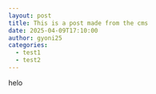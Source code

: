 ```yaml
---
layout: post
title: This is a post made from the cms
date: 2025-04-09T17:10:00
author: gyoni25
categories:
  - test1
  - test2
---
```

helo
